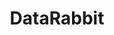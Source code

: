 ---
title: 'DataRabbit'
url: https://datarabbit.com/#/welcome
image: 1669281183000.png
tags: ["datavis","software"]
description: 'data exploration node-based gui'
---